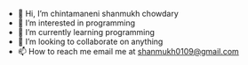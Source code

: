 - 👋 Hi, I’m chintamaneni shanmukh chowdary
- 👀 I’m interested in programming
- 🌱 I’m currently learning programming
- 💞️ I’m looking to collaborate on anything
- 📫 How to reach me email me at shanmukh0109@gmail.com

<!---
shanmukh0109/shanmukh0109 is a ✨ special ✨ repository because its `README.md` (this file) appears on your GitHub profile.
You can click the Preview link to take a look at your changes.
--->
